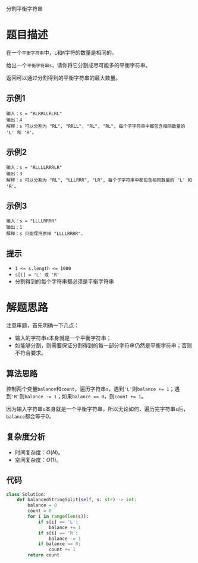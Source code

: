 分割平衡字符串

# 题目描述

在一个`平衡字符串`中，`L`和`R`字符的数量是相同的。

给出一个`平衡字符串s`，请你将它分割成尽可能多的平衡字符串。

返回可以通过分割得到的平衡字符串的最大数量。

## 示例1

```
输入：s = "RLRRLLRLRL"
输出：4
解释：s 可以分割为 "RL", "RRLL", "RL", "RL", 每个子字符串中都包含相同数量的 'L' 和 'R'。
```

## 示例2

```
输入：s = "RLLLLRRRLR"
输出：3
解释：s 可以分割为 "RL", "LLLRRR", "LR", 每个子字符串中都包含相同数量的 'L' 和 'R'。
```

## 示例3

```
输入：s = "LLLLRRRR"
输出：1
解释：s 只能保持原样 "LLLLRRRR".
```

## 提示

- `1 <= s.length <= 1000`
- `s[i] = 'L' 或 'R'`
- 分割得到的每个字符串都必须是平衡字符串

# 解题思路

注意审题，首先明确一下几点：

- 输入的字符串`s`本身就是一个平衡字符串；
- 如能够分割，则需要保证分割得到的每一部分字符串仍然是平衡字符串；否则不符合要求。

## 算法思路

控制两个变量`balance`和`count`，遍历字符串`s`，遇到`'L'`则`balance += 1`；遇到`'R'`则`balance -= 1`；如果`balance == 0`，则`count += 1`。

因为输入字符串`s`本身就是一个平衡字符串，所以无论如何，遍历完字符串`s`后，`balance`都会等于0。

## 复杂度分析

- 时间复杂度：$O(N)$。
- 空间复杂度：$O(1)$。

## 代码

```python
class Solution:
    def balancedStringSplit(self, s: str) -> int:
        balance = 0
        count = 0
        for i in range(len(s)):
            if s[i] == 'L':
                balance += 1
            if s[i] == 'R':
                balance -= 1
            if balance == 0:
                count += 1
        return count
```

